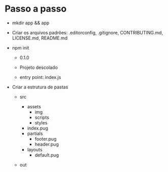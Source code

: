 # Passo a passo

- mkdir app && app
- Criar os arquivos padrões: .editorconfig, .gitignore,
CONTRIBUTING.md, LICENSE.md, README.md

- npm init

    - 0.1.0

    - Projeto descolado
    - entry point: index.js


- Criar a estrutura de pastas
  - src
    - assets
      - img
      - scripts
      - styles
    - index.pug
    - partials
      - footer.pug
      - header.pug
    - layouts
      - default.pug

  - out
